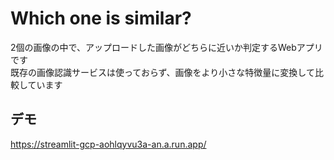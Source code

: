 # Which one is similar?
2個の画像の中で、アップロードした画像がどちらに近いか判定するWebアプリです  
既存の画像認識サービスは使っておらず、画像をより小さな特徴量に変換して比較しています
## デモ
https://streamlit-gcp-aohlqyvu3a-an.a.run.app/